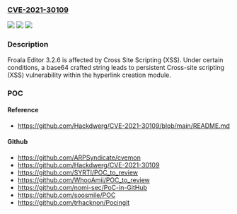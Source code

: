 ### [CVE-2021-30109](https://cve.mitre.org/cgi-bin/cvename.cgi?name=CVE-2021-30109)
![](https://img.shields.io/static/v1?label=Product&message=n%2Fa&color=blue)
![](https://img.shields.io/static/v1?label=Version&message=n%2Fa&color=blue)
![](https://img.shields.io/static/v1?label=Vulnerability&message=n%2Fa&color=brighgreen)

### Description

Froala Editor 3.2.6 is affected by Cross Site Scripting (XSS). Under certain conditions, a base64 crafted string leads to persistent Cross-site scripting (XSS) vulnerability within the hyperlink creation module.

### POC

#### Reference
- https://github.com/Hackdwerg/CVE-2021-30109/blob/main/README.md

#### Github
- https://github.com/ARPSyndicate/cvemon
- https://github.com/Hackdwerg/CVE-2021-30109
- https://github.com/SYRTI/POC_to_review
- https://github.com/WhooAmii/POC_to_review
- https://github.com/nomi-sec/PoC-in-GitHub
- https://github.com/soosmile/POC
- https://github.com/trhacknon/Pocingit

